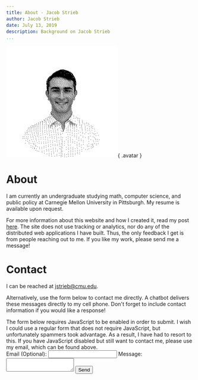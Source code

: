 ```yaml
---
title: About - Jacob Strieb
author: Jacob Strieb
date: July 13, 2019
description: Background on Jacob Strieb
...
```


![](headshot.png){ .avatar }

# About

I am currently an undergraduate studying math, computer science, and public
policy at Carnegie Mellon University in Pittsburgh. My resume is available upon
request.

For more information about this website and how I created it, read my post
[here](/projects/personal-site). The site does not use tracking or analytics,
nor do any of the distributed web applications I have built. Thus, the only
feedback I get is from people reaching out to me. If you like my work, please
send me a message!


# Contact

I can be reached at [jstrieb@cmu.edu](mailto:jstrieb@cmu.edu).

Alternatively, use the form below to contact me directly. A chatbot delivers
these messages directly to my cell phone. Don't forget to include contact
information if you would like a response!

<div class="contact-form">
<noscript>
The form below requires JavaScript to be enabled in order to submit. I wish I could use a regular form that does not require JavaScript, but unfortunately spammers took advantage. As a result, I have had to resort to this. If you have JavaScript disabled but still want to contact me, please use my email, which can be found above.
</noscript>
<form onsubmit="submitForm(this); return false">
<label for="email">Email (Optional):
<input type="email" id="email" name="email" /></label>
<label for="text">Message:
<textarea minlength="1" maxlength="999" id="text" name="text"></textarea>
</text>
<button>Send</button>
<p class="alert" id="alert"></p>
</form>
</div>

<script type="text/javascript">
// Show that the message has been sent and clear the textarea
async function submitForm(form) {
  const message = (( form.email.value ? `From: ${form.email.value}\n` : "")
                  + `${form.text.value}`);

  const BOT_ID = "706deaf523f339bcee544e833b";
  fetch(`https://api.groupme.com/v3/bots/post?bot_id=${BOT_ID}`, {
    mode: "no-cors",
    method: "POST",
    headers: {
      "Content-Type": "application/json"
    },
    body: JSON.stringify({
      text: message,
    }),
  })
  .then(() => {
    form.email.value = "";
    form.text.value = "";
    const alert = form.querySelector("#alert");
    alert.innerText = "Sent!";
    alert.style.opacity = 1;
    setTimeout(() => alert.style.opacity = 0, 5000);
  });
}
</script>

